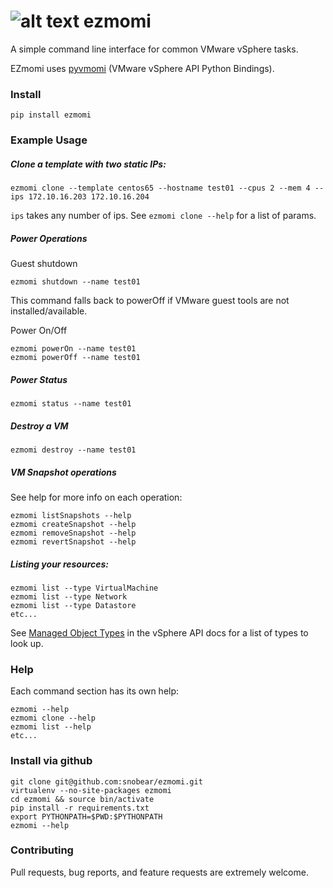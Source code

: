 ![alt text](https://travis-ci.org/snobear/ezmomi.svg?branch=develop "travis build status")
ezmomi
======

A simple command line interface for common VMware vSphere tasks.

EZmomi uses [pyvmomi](https://github.com/vmware/pyvmomi) (VMware vSphere API Python Bindings).


### Install

```
pip install ezmomi
```

### Example Usage

##### Clone a template with two static IPs:

```
ezmomi clone --template centos65 --hostname test01 --cpus 2 --mem 4 --ips 172.10.16.203 172.10.16.204
```

`ips` takes any number of ips.  See `ezmomi clone --help` for a list of params.


##### Power Operations 

Guest shutdown

```
ezmomi shutdown --name test01
```

This command falls back to powerOff if VMware guest tools are not installed/available.

Power On/Off

```
ezmomi powerOn --name test01
ezmomi powerOff --name test01
```

##### Power Status

```
ezmomi status --name test01
```

##### Destroy a VM

```
ezmomi destroy --name test01
```

##### VM Snapshot operations

See help for more info on each operation:

```
ezmomi listSnapshots --help 
ezmomi createSnapshot --help
ezmomi removeSnapshot --help
ezmomi revertSnapshot --help
```

##### Listing your resources:

```
ezmomi list --type VirtualMachine
ezmomi list --type Network
ezmomi list --type Datastore
etc...
```

See [Managed Object Types](http://pubs.vmware.com/vsphere-50/index.jsp#com.vmware.wssdk.apiref.doc_50/mo-types-landing.html) in the vSphere API docs for a list of types to look up.

### Help

Each command section has its own help:

```
ezmomi --help
ezmomi clone --help
ezmomi list --help
etc...
```

### Install via github

```
git clone git@github.com:snobear/ezmomi.git
virtualenv --no-site-packages ezmomi
cd ezmomi && source bin/activate
pip install -r requirements.txt
export PYTHONPATH=$PWD:$PYTHONPATH
ezmomi --help
```

### Contributing
Pull requests, bug reports, and feature requests are extremely welcome.

